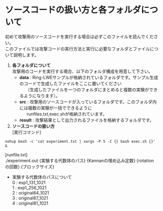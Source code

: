 # ソースコードの扱い方と各フォルダについて
初めて攻撃用のソースコードを実行する場合は必ずこのファイルを読んでください。  
このファイルでは攻撃コードの実行方法と実行に必要なフォルダとファイルについて説明します。  

1. **各フォルダについて**  
   攻撃用のコードを実行する場合、以下のフォルダ構成を用意して下さい。
   - **data** : Ring-LWEサンプルが格納されているフォルダです。サンプル生成のコードで生成したファイルをここに置いてください  
   &nbsp; &nbsp; &nbsp;（生成したファイルを一つのフォルダにまとめると複数の実験ができるようになります）。
   - **src** : 攻撃用のソースコードが入っているフォルダです。このフォルダ内には複数の実験が一括でできるように  
     &nbsp; &nbsp; &nbsp; runfiles.txt,exec.shが格納されています。
   - **result** : 攻撃結果として出力されるファイルを格納するフォルダです。
2. **ソースコードの扱い方**  
[実行コマンド]  
 ```
 nohup bash -c 'cat experiment.txt | xargs -P 5 -I {} bash exec.sh {}' &   
```
  
[runfile.txt]  
./experiment.out {実験する代数体のパス} {Kannanの埋め込み定数} {rotation の回数} {ブロックサイズ}  
* 実験する代数体のパスについて  
0 : exp1_131_1021  
1 : exp1_256_1021  
2 : original64_1021  
3 : original67_1021  
4 : original81_1021

